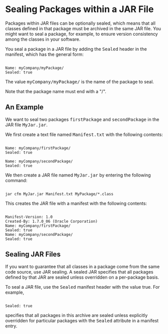 
# Sealing Packages within a JAR File

Packages within JAR files can be optionally sealed, which means that all classes defined in that package must be archived in the same JAR file. You might want to seal a package, for example, to ensure version consistency among the classes in your software.

You seal a package in a JAR file by adding the <tt>Sealed</tt> header in the manifest, which has the general form:

```

Name: myCompany/myPackage/
Sealed: true

```

The value <tt>myCompany/myPackage/</tt> is the name of the package to seal.

Note that the package name must end with a "/".

## An Example

We want to seal two packages <tt>firstPackage</tt> and <tt>secondPackage</tt> in the JAR file <tt>MyJar.jar</tt>.

We first create a text file named <tt>Manifest.txt</tt> with the following contents:

```

Name: myCompany/firstPackage/
Sealed: true

Name: myCompany/secondPackage/
Sealed: true

```

We then create a JAR file named <tt>MyJar.jar</tt> by entering the following command:

```

jar cfm MyJar.jar Manifest.txt MyPackage/*.class

```

This creates the JAR file with a manifest with the following contents:

```

Manifest-Version: 1.0
Created-By: 1.7.0_06 (Oracle Corporation)
Name: myCompany/firstPackage/
Sealed: true
Name: myCompany/secondPackage/
Sealed: true

```

## Sealing JAR Files

If you want to guarantee that all classes in a package come from the same code source, use JAR sealing. A sealed JAR specifies that all packages defined by that JAR are sealed unless overridden on a per-package basis.

To seal a JAR file, use the <tt>Sealed</tt> manifest header with the value true. For example,

```

Sealed: true

```

specifies that all packages in this archive are sealed unless explicitly overridden for particular packages with the <tt>Sealed</tt> attribute in a manifest entry.

